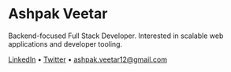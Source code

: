 # Ashpak Veetar

Backend-focused Full Stack Developer. Interested in scalable web applications and developer tooling.

[LinkedIn](https://www.linkedin.com/in/ashpak-veetar/) • [Twitter](https://twitter.com/AshpakVeetar) • ashpak.veetar12@gmail.com
